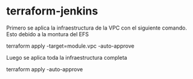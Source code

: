 # terraform-jenkins

Primero se aplica la infraestructura de la VPC con el siguiente comando. Esto debido a la montura del EFS 

terraform apply -target=module.vpc -auto-approve 

Luego se aplica toda la infraestructura completa

terraform apply -auto-approve